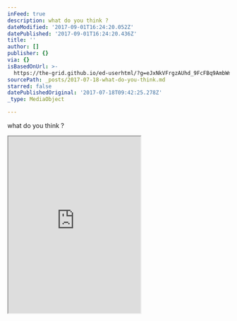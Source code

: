 ```yaml
---
inFeed: true
description: what do you think ?
dateModified: '2017-09-01T16:24:20.052Z'
datePublished: '2017-09-01T16:24:20.436Z'
title: ''
author: []
publisher: {}
via: {}
isBasedOnUrl: >-
  https://the-grid.github.io/ed-userhtml/?g=eJxNkVFrgzAUhd_9FcFBq9AmbWndOrUPwhh92dPexhhpcmNjNZEkymTsvy-2FvaWm_tx7j3nZlz2SPI8FKel0dqFh4z4r0OQWWZk6w6R6BRzUquIL5BdeDZGPwFCPTWo8rWoLMoRxyW4lxoaUM4Wwzst32gDkY0_Vp-pp6VA0X-mGI488lIxMuA6o0ZmEmIGqIOJ8wqpb2DJfU_yG4atYb4MCWFaKWAOC8rgpPUFK3AE1NdrQSy_4Mo-fItTU-frWQ_GehN5v8H7GW3bI8_3q02y3m23yS55SpJ1OIp7N7ilxk9-0xywVBaMK0BoA9HkNk6D34hr1o37LdD8ltPcv-5bLCvrp8_jOM3IlGKQjTmzmlp7jZrp5hpViDh1dHk2IPLw7FxrnwlxZyiN5JhK0gwlrWswwwSqrmm1dV7k8X6pP-Jdk3c
sourcePath: _posts/2017-07-18-what-do-you-think.md
starred: false
datePublishedOriginal: '2017-07-18T09:42:25.278Z'
_type: MediaObject

---
```

what do you think ?

<iframe src="https://the-grid.github.io/ed-userhtml/?g=eJxNkVFrgzAUhd_9FcFBq9AmbWndOrUPwhh92dPexhhpcmNjNZEkymTsvy-2FvaWm_tx7j3nZlz2SPI8FKel0dqFh4z4r0OQWWZk6w6R6BRzUquIL5BdeDZGPwFCPTWo8rWoLMoRxyW4lxoaUM4Wwzst32gDkY0_Vp-pp6VA0X-mGI488lIxMuA6o0ZmEmIGqIOJ8wqpb2DJfU_yG4atYb4MCWFaKWAOC8rgpPUFK3AE1NdrQSy_4Mo-fItTU-frWQ_GehN5v8H7GW3bI8_3q02y3m23yS55SpJ1OIp7N7ilxk9-0xywVBaMK0BoA9HkNk6D34hr1o37LdD8ltPcv-5bLCvrp8_jOM3IlGKQjTmzmlp7jZrp5hpViDh1dHk2IPLw7FxrnwlxZyiN5JhK0gwlrWswwwSqrmm1dV7k8X6pP-Jdk3c" height="400" style=""></iframe>